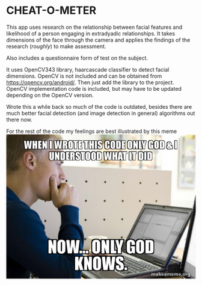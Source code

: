 # CHEAT-O-METER

This app uses research on the relationship between facial features and likelihood of a person engaging in extradyadic relationships. It takes dimensions of the face through the camera and applies the findings of the research (*roughly*) to make assessment.

Also includes a questionnaire form of test on the subject.

It uses OpenCV343 library, haarcascade classifier to detect facial dimensions. OpenCV is not included and can be obtained from https://opencv.org/android/. Then just add the library to the project. OpenCV implementation code is included, but may have to be updated depending on the OpenCV version.

Wrote this a while back so much of the code is outdated, besides there are much better facial detection (and image detection in general) algorithms out there now.

For the rest of the code my feelings are best illustrated by this meme ![Screenshot](meme.png)

